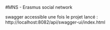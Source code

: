 #MNS - Erasmus social network

swagger accessible une fois le projet lancé : http://localhost:8082/api/swagger-ui/index.html